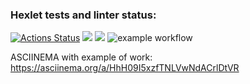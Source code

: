 ### Hexlet tests and linter status:
[![Actions Status](https://github.com/movmovbaby/frontend-project-lvl2/workflows/hexlet-check/badge.svg)](https://github.com/movmovbaby/frontend-project-lvl2/actions)
<a href="https://codeclimate.com/github/codeclimate/codeclimate/maintainability"><img src="https://api.codeclimate.com/v1/badges/a99a88d28ad37a79dbf6/maintainability" /></a>
<a href="https://codeclimate.com/github/movmovbaby/frontend-project-lvl2/test_coverage"><img src="https://api.codeclimate.com/v1/badges/fa25d37870758fd0ffb5/test_coverage" /></a>
![example workflow](https://github.com/movmovbaby/frontend-project-lvl2/actions/workflows/project-lint.yml/badge.svg)


ASCIINEMA with example of work:
https://asciinema.org/a/HhH09I5xzfTNLVwNdACrlDtVR
